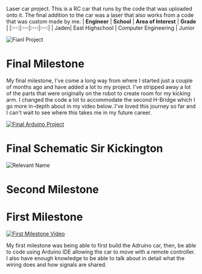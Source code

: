 Laser car project. This is a RC car that runs by the code that was uploaded onto it. The final addition to the car was a laser that also works from a code that was custom made by me. 
| **Engineer** | **School** | **Area of Interest** | **Grade** |
|:--:|:--:|:--:|:--:|
| Jaden| East Highschool | Computer Engineering | Junior  

![Fianl Project]([C:\Users\Engineer\Downloads\IMG_4537.jpg](https://live.staticflickr.com/65535/53367383848_ffd7fd8b05_n.jpg))

# Final Milestone

My final milestone, I've come a long way from where I started just a couple of months ago and have added a lot to my project. I've stripped away a lot of the parts that were originally on the robot to create room for my kicking arm. I changed the code a lot to accommodate the second H-Bridge which I go more in-depth about in my video below. I've loved this journey so far and I can't wait to see where this takes me in my future career.

[![Final Arduino Project](https://res.cloudinary.com/marcomontalbano/image/upload/v1682461069/video_to_markdown/images/youtube--IPL8EP8abRU-c05b58ac6eb4c4700831b2b3070cd403.jpg)](https://www.youtube.com/watch?v=IPL8EP8abRU "Final Arduino Project")

# Final Schematic Sir Kickington 
![Relevant Name](https://live.staticflickr.com/65535/52833486018_300de50504_h.jpg)

# Second Milestone 

# First Milestone
  [![First Milestone Video ](https://res.cloudinary.com/marcomontalbano/image/upload/v1701379245/video_to_markdown/images/youtube--KBdnlJ9oyuk-c05b58ac6eb4c4700831b2b3070cd403.jpg)](https://www.youtube.com/watch?v=KBdnlJ9oyuk "First Milestone Video ")

My first milestone was being able to first build the Adruino car, then, be able to code using Arduino IDE allowing the car to move with a remote controller. I also have enough knowledge to be able to talk about in detail what the wiring does and how signals are shared. 

